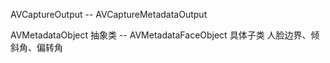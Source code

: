 AVCaptureOutput --  AVCaptureMetadataOutput

AVMetadataObject  抽象类 -- AVMetadataFaceObject 具体子类
人脸边界、倾斜角、偏转角
